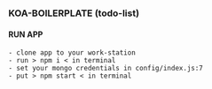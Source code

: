 ### KOA-BOILERPLATE (todo-list)

#### RUN APP
    - clone app to your work-station
    - run > npm i < in terminal
    - set your mongo credentials in config/index.js:7
    - put > npm start < in terminal